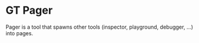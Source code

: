 # GT Pager
Pager is a tool that spawns other tools (inspector, playground, debugger, ...) into pages.
